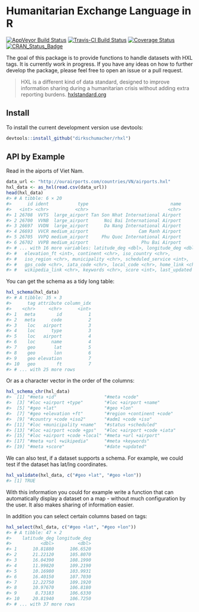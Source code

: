 
<!-- README.md is generated from README.Rmd. Please edit that file -->
Humanitarian Exchange Language in R
===================================

[![AppVeyor Build Status](https://ci.appveyor.com/api/projects/status/github/dirkschumacher/rhxl?branch=master&svg=true)](https://ci.appveyor.com/project/dirkschumacher/rhxl) [![Travis-CI Build Status](https://travis-ci.org/dirkschumacher/rhxl.svg?branch=master)](https://travis-ci.org/dirkschumacher/rhxl) [![Coverage Status](https://img.shields.io/codecov/c/github/dirkschumacher/rhxl/master.svg)](https://codecov.io/github/dirkschumacher/rhxl?branch=master) [![CRAN\_Status\_Badge](http://www.r-pkg.org/badges/version/rhxl)](https://cran.r-project.org/package=rhxl)

The goal of this package is to provide functions to handle datasets with HXL tags. It is currently work in progress. If you have any ideas on how to further develop the package, please feel free to open an issue or a pull request.

> HXL is a different kind of data standard, designed to improve information sharing during a humanitarian crisis without adding extra reporting burdens. [hxlstandard.org](http://hxlstandard.org/standard/1_0final/)

Install
-------

To install the current development version use devtools:

``` r
devtools::install_github("dirkschumacher/rhxl")
```

API by Example
--------------

Read in the aiports of Viet Nam.

``` r
data_url <- "http://ourairports.com/countries/VN/airports.hxl"
hxl_data <- as_hxl(read.csv(data_url))
head(hxl_data)
#> # A tibble: 6 × 20
#>      id ident           type                               name
#>   <int> <chr>          <chr>                              <chr>
#> 1 26708  VVTS  large_airport Tan Son Nhat International Airport
#> 2 26700  VVNB  large_airport      Noi Bai International Airport
#> 3 26697  VVDN  large_airport      Da Nang International Airport
#> 4 26693  VVCR medium_airport                   Cam Ranh Airport
#> 5 26705  VVPQ medium_airport     Phu Quoc International Airport
#> 6 26702  VVPB medium_airport                    Phu Bai Airport
#> # ... with 16 more variables: latitude_deg <dbl>, longitude_deg <dbl>,
#> #   elevation_ft <int>, continent <chr>, iso_country <chr>,
#> #   iso_region <chr>, municipality <chr>, scheduled_service <int>,
#> #   gps_code <chr>, iata_code <chr>, local_code <chr>, home_link <chr>,
#> #   wikipedia_link <chr>, keywords <chr>, score <int>, last_updated <dttm>
```

You can get the schema as a tidy long table:

``` r
hxl_schema(hxl_data)
#> # A tibble: 35 × 3
#>      tag attribute column_idx
#>    <chr>     <chr>      <int>
#> 1   meta        id          1
#> 2   meta      code          2
#> 3    loc   airport          3
#> 4    loc      type          3
#> 5    loc   airport          4
#> 6    loc      name          4
#> 7    geo       lat          5
#> 8    geo       lon          6
#> 9    geo elevation          7
#> 10   geo        ft          7
#> # ... with 25 more rows
```

Or as a character vector in the order of the columns:

``` r
hxl_schema_chr(hxl_data)
#>  [1] "#meta +id"                  "#meta +code"               
#>  [3] "#loc +airport +type"        "#loc +airport +name"       
#>  [5] "#geo +lat"                  "#geo +lon"                 
#>  [7] "#geo +elevation +ft"        "#region +continent +code"  
#>  [9] "#country +code +iso2"       "#adm1 +code +iso"          
#> [11] "#loc +municipality +name"   "#status +scheduled"        
#> [13] "#loc +airport +code +gps"   "#loc +airport +code +iata" 
#> [15] "#loc +airport +code +local" "#meta +url +airport"       
#> [17] "#meta +url +wikipedia"      "#meta +keywords"           
#> [19] "#meta +score"               "#date +updated"
```

We can also test, if a dataset supports a schema. For example, we could test if the dataset has lat/lng coordinates.

``` r
hxl_validate(hxl_data, c("#geo +lat", "#geo +lon"))
#> [1] TRUE
```

With this information you could for example write a function that can automatically display a dataset on a map - without much configuration by the user. It also makes sharing of information easier.

In addition you can select certain columns based on tags:

``` r
hxl_select(hxl_data, c("#geo +lat", "#geo +lon"))
#> # A tibble: 47 × 2
#>    latitude_deg longitude_deg
#>           <dbl>         <dbl>
#> 1      10.81880      106.6520
#> 2      21.22120      105.8070
#> 3      16.04390      108.1990
#> 4      11.99820      109.2190
#> 5      10.16980      103.9931
#> 6      16.40150      107.7030
#> 7      12.22750      109.1920
#> 8      10.97670      106.8180
#> 9       8.73183      106.6330
#> 10     20.81940      106.7250
#> # ... with 37 more rows
```
